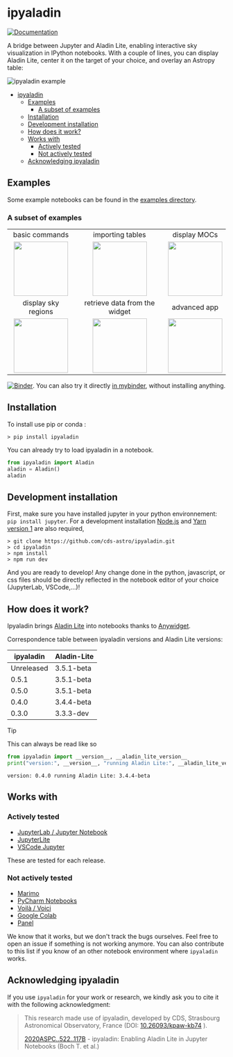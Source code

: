 # ipyaladin

[![Documentation](https://img.shields.io/badge/Documentation-gray?style=flat&link=https://cds-astro.github.io/ipyaladin/)](https://cds-astro.github.io/ipyaladin/)

A bridge between Jupyter and Aladin Lite, enabling interactive sky visualization in IPython notebooks.
With a couple of lines, you can display Aladin Lite, center it on the target of your choice, and overlay an Astropy table:

![ipyaladin example](assets/ipyaladin-screencast.gif)

- [ipyaladin](#ipyaladin)
  - [Examples](#examples)
    - [A subset of examples](#a-subset-of-examples)
  - [Installation](#installation)
  - [Development installation](#development-installation)
  - [How does it work?](#how-does-it-work)
  - [Works with](#works-with)
    - [Actively tested](#actively-tested)
    - [Not actively tested](#not-actively-tested)
  - [Acknowledging ipyaladin](#acknowledging-ipyaladin)

## Examples

Some example notebooks can be found in the [examples directory](examples).

### A subset of examples

<!-- Examples -->
<table><tbody>
<tr>
  <td align="center">basic commands</td>
  <td align="center">importing tables</td>
  <td align="center">display MOCs</td></tr><tr>
    <td align="center"><a href="https://cds-astro.github.io/ipyaladin/_collections/notebooks/02_Base_Commands.html">
      <img height="125" src="https://cds-astro.github.io/ipyaladin/_static/notebooks_thumbnails/02.png"></img></a></td>
    <td align="center"><a href="https://cds-astro.github.io/ipyaladin/_collections/notebooks/04_Importing_Tables.html">
      <img height="125" src="https://cds-astro.github.io/ipyaladin/_static/notebooks_thumbnails/04.png"></img></a></td>
    <td align="center"><a href="https://cds-astro.github.io/ipyaladin/_collections/notebooks/05_Display_a_MOC.html">
      <img height="125" src="https://cds-astro.github.io/ipyaladin/_static/notebooks_thumbnails/05.png"></img></a></td></tr><tr>
  <td align="center">display sky regions</td>
  <td align="center">retrieve data from the widget</td>
  <td align="center">advanced app</td></tr><tr>
    <td align="center"><a href="https://cds-astro.github.io/ipyaladin/_collections/notebooks/09_Displaying_Shapes.html">
      <img height="125" src="https://cds-astro.github.io/ipyaladin/_static/notebooks_thumbnails/09.png"></img></a></td>
    <td align="center"><a href="https://cds-astro.github.io/ipyaladin/_collections/notebooks/11_Extracting_information_from_the_view.html">
      <img height="125" src="https://cds-astro.github.io/ipyaladin/_static/notebooks_thumbnails/11.png"></img></a></td>
    <td align="center"><a href="https://cds-astro.github.io/ipyaladin/_collections/notebooks/10_Advanced-GUI.html">
      <img height="125" src="https://cds-astro.github.io/ipyaladin/_static/notebooks_thumbnails/10.png"></img></a></td></tr>
</tbody></table>
<!-- Examples -->

[![Binder](https://mybinder.org/badge_logo.svg)](https://mybinder.org/v2/gh/cds-astro/ipyaladin/master). You can also try it directly [in mybinder](https://mybinder.org/v2/gh/cds-astro/ipyaladin/master), without installing anything.

## Installation

To install use pip or conda :

```shell
> pip install ipyaladin
```

You can already try to load ipyaladin in a notebook.

```python
from ipyaladin import Aladin
aladin = Aladin()
aladin
```

## Development installation

First, make sure you have installed jupyter in your python environnement: `pip install jupyter`.
For a development installation [Node.js](https://nodejs.org) and [Yarn version 1](https://classic.yarnpkg.com/) are also required,

```shell
> git clone https://github.com/cds-astro/ipyaladin.git
> cd ipyaladin
> npm install
> npm run dev
```

And you are ready to develop! Any change done in the python, javascript, or css files should
be directly reflected in the notebook editor of your choice (JupyterLab, VSCode,...)!

## How does it work?

Ipyaladin brings [Aladin Lite](https://github.com/cds-astro/aladin-lite) into notebooks thanks to
[Anywidget](https://anywidget.dev/).

Correspondence table between ipyaladin versions and Aladin Lite versions:

| ipyaladin  | Aladin-Lite |
| ---------- | ----------- |
| Unreleased | 3.5.1-beta  |
| 0.5.1      | 3.5.1-beta  |
| 0.5.0      | 3.5.1-beta  |
| 0.4.0      | 3.4.4-beta  |
| 0.3.0      | 3.3.3-dev   |

> [!TIP]
> This can always be read like so
>
> ```python
> from ipyaladin import __version__, __aladin_lite_version__
> print("version:", __version__, "running Aladin Lite:", __aladin_lite_version__)
> ```
>
> ```
> version: 0.4.0 running Aladin Lite: 3.4.4-beta
> ```

## Works with

### Actively tested

- [JupyterLab / Jupyter Notebook](https://jupyter.org/)
- [JupyterLite](https://jupyterlite.readthedocs.io/en/stable/)
- [VSCode Jupyter](https://github.com/microsoft/vscode-jupyter)

These are tested for each release.

### Not actively tested

- [Marimo](https://marimo.io/)
- [PyCharm Notebooks](https://www.jetbrains.com/help/pycharm/jupyter-notebook-support.html)
- [Voilà / Voici](https://github.com/voila-dashboards)
- [Google Colab](https://colab.research.google.com/)
- [Panel](https://panel.holoviz.org/)

We know that it works, but we don't track the bugs ourselves. Feel free to open an issue if something is not working anymore. You can also contribute to this list if you know of an other notebook environment where `ipyaladin` works.

## Acknowledging ipyaladin

If you use `ipyaladin` for your work or research, we kindly ask you to cite it with the following acknowledgment:

> This research made use of ipyaladin, developed by CDS, Strasbourg Astronomical Observatory, France (DOI: [10.26093/kpaw-kb74](https://doi.org/10.26093/kpaw-kb74) ).
>
> [2020ASPC..522..117B](https://ui.adsabs.harvard.edu/abs/2020ASPC..522..117B) - ipyaladin: Enabling Aladin Lite in Jupyter Notebooks (Boch T. et al.)
